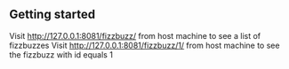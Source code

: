 ## Getting started
Visit http://127.0.0.1:8081/fizzbuzz/ from host machine to see a list of fizzbuzzes
Visit http://127.0.0.1:8081/fizzbuzz/1/ from host machine to see the fizzbuzz with id equals 1
